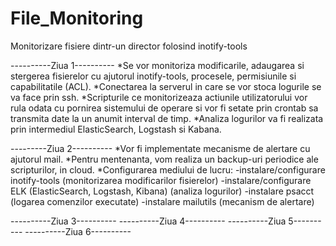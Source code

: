 # File_Monitoring
Monitorizare fisiere dintr-un director folosind inotify-tools

----------Ziua 1----------
  *Se vor monitoriza modificarile, adaugarea si stergerea fisierelor cu ajutorul inotify-tools, procesele, permisiunile si capabilitatile (ACL).
  *Conectarea la serverul in care se vor stoca logurile se va face prin ssh. 
  *Scripturile ce monitorizeaza actiunile utilizatorului vor rula odata cu pornirea sistemului de operare si vor fi setate prin crontab sa transmita date la un anumit interval de timp.
  *Analiza logurilor va fi realizata prin intermediul ElasticSearch, Logstash si Kabana.
  
---------Ziua 2----------
  *Vor fi implementate mecanisme de alertare cu ajutorul mail.
  *Pentru mentenanta, vom realiza un backup-uri periodice ale scripturilor, in cloud.
  *Configurarea mediului de lucru:
    -instalare/configurare inotify-tools (monitorizarea modificarilor fisierelor)
    -instalare/configurare ELK (ElasticSearch, Logstash, Kibana) (analiza logurilor)
    -instalare psacct (logarea comenzilor executate)
    -instalare mailutils (mecanism de alertare)
  
  
----------Ziua 3----------
----------Ziua 4----------
----------Ziua 5----------
----------Ziua 6----------
